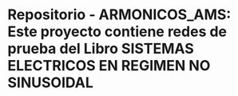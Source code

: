 # Repositorio - ARMONICOS_AMS: Este proyecto contiene redes de prueba del Libro SISTEMAS ELECTRICOS EN REGIMEN NO SINUSOIDAL
